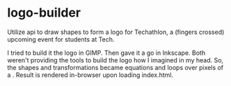 logo-builder
============

Utilize <canvas> api to draw shapes to form a logo for Techathlon, a (fingers crossed) upcoming event for students at Tech. 

I tried to build it the logo in GIMP. Then gave it a go in Inkscape. Both weren't providing the tools to build the logo how I imagined in my head. So, the shapes and transformations became equations and loops over pixels of a <canvas>. Result is rendered in-browser upon loading index.html. 
